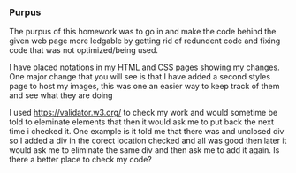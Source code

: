 ### Purpus

The purpus of this homework was to go in and make the code behind the given web page more ledgable by getting rid of redundent code and fixing code that was not optimized/being used.
    
I have placed notations in my HTML and CSS pages showing my changes. One major change that you will see is that I have added a second styles page to host my images, this was one an easier way to keep track of them and see what they are doing

I used https://validator.w3.org/ to check my work and would sometime be told to eleminate elements that then it would ask me to put back the next time i checked it. One example is it told me that there was and unclosed div so I added a div in the corect location checked and all was good then later it would ask me to eliminate the same div and then ask me to add it again. Is there a better place to check my code?



